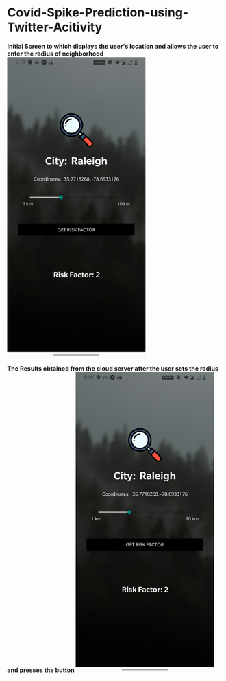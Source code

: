 # Covid-Spike-Prediction-using-Twitter-Acitivity

<b> Initial Screen to which displays the user's location and allows the user to enter the radius of neighborhood </b>
<img src="https://github.com/Rohanmestri/Covid-Spike-Prediction-using-Twitter-Acitivity/blob/main/assets/Screenshot_20201108-171935.jpg" height="700"/>
<br/>

<b> The Results obtained from the cloud server after the user sets the radius and presses the button </b>
<img src="https://github.com/Rohanmestri/Covid-Spike-Prediction-using-Twitter-Acitivity/blob/main/assets/Screenshot_20201108-171935.jpg" height="700"/>
<br/>
